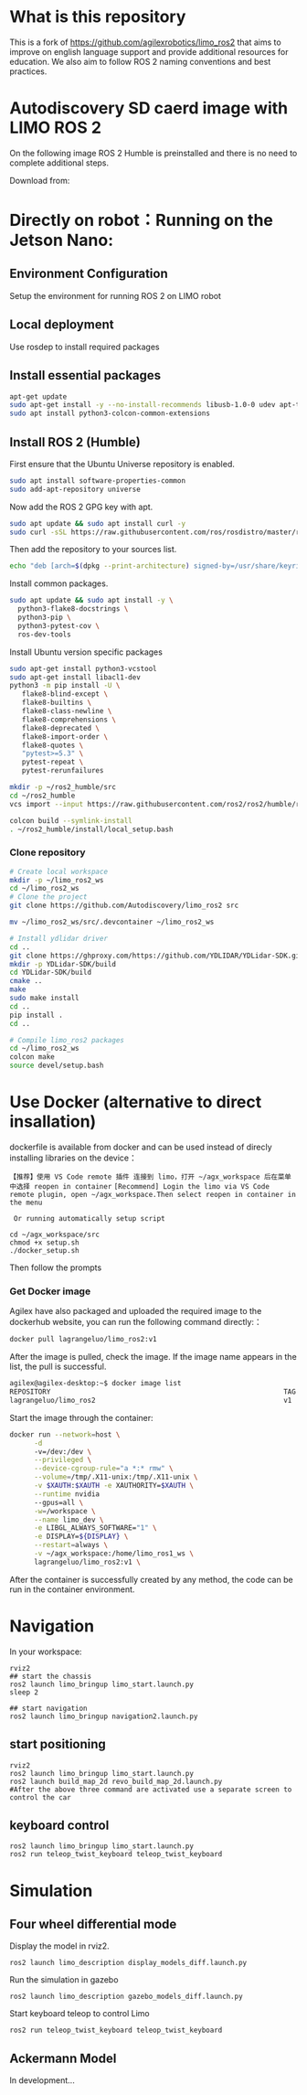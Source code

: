 # What is this repository

This is a fork of https://github.com/agilexrobotics/limo_ros2 that aims to improve on english language support and provide additional resources for education.
We also aim to follow ROS 2 naming conventions and best practices.

# Autodiscovery SD caerd image with LIMO ROS 2

On the following image ROS 2 Humble is preinstalled and there is no need to complete additional steps.

Download from: 

# Directly on robot：Running on the Jetson Nano:

## Environment Configuration

Setup the environment for running ROS 2 on LIMO robot

## Local deployment

Use rosdep to install required packages

## Install essential packages

```bash
apt-get update
sudo apt-get install -y --no-install-recommends libusb-1.0-0 udev apt-transport-https ca-certificates curl swig software-properties-common python3-pip
sudo apt install python3-colcon-common-extensions
```

## Install ROS 2 (Humble)

First ensure that the Ubuntu Universe repository is enabled.

```bash
sudo apt install software-properties-common
sudo add-apt-repository universe
```

Now add the ROS 2 GPG key with apt.

```bash
sudo apt update && sudo apt install curl -y
sudo curl -sSL https://raw.githubusercontent.com/ros/rosdistro/master/ros.key -o /usr/share/keyrings/ros-archive-keyring.gpg
```

Then add the repository to your sources list.

```bash
echo "deb [arch=$(dpkg --print-architecture) signed-by=/usr/share/keyrings/ros-archive-keyring.gpg] http://packages.ros.org/ros2/ubuntu $(. /etc/os-release && echo $UBUNTU_CODENAME) main" | sudo tee /etc/apt/sources.list.d/ros2.list > /dev/null
```

Install common packages.

```bash
sudo apt update && sudo apt install -y \
  python3-flake8-docstrings \
  python3-pip \
  python3-pytest-cov \
  ros-dev-tools
```

Install Ubuntu version specific packages

```bash
sudo apt-get install python3-vcstool
sudo apt-get install libacl1-dev
python3 -m pip install -U \
   flake8-blind-except \
   flake8-builtins \
   flake8-class-newline \
   flake8-comprehensions \
   flake8-deprecated \
   flake8-import-order \
   flake8-quotes \
   "pytest>=5.3" \
   pytest-repeat \
   pytest-rerunfailures
```

```bash
mkdir -p ~/ros2_humble/src
cd ~/ros2_humble
vcs import --input https://raw.githubusercontent.com/ros2/ros2/humble/ros2.repos src
```

```bash
colcon build --symlink-install
. ~/ros2_humble/install/local_setup.bash
```

### Clone repository
```bash
# Create local workspace
mkdir -p ~/limo_ros2_ws
cd ~/limo_ros2_ws
# Clone the project
git clone https://github.com/Autodiscovery/limo_ros2 src

mv ~/limo_ros2_ws/src/.devcontainer ~/limo_ros2_ws

# Install ydlidar driver
cd ..
git clone https://ghproxy.com/https://github.com/YDLIDAR/YDLidar-SDK.git
mkdir -p YDLidar-SDK/build
cd YDLidar-SDK/build
cmake ..
make
sudo make install
cd ..
pip install . 
cd ..

# Compile limo_ros2 packages
cd ~/limo_ros2_ws
colcon make
source devel/setup.bash
```

# Use Docker (alternative to direct insallation)

dockerfile is available from docker and can be used instead of direcly installing libraries on the device：

``【推荐】使用 VS Code remote 插件 连接到 limo，打开 ~/agx_workspace 后在菜单中选择 reopen in container``
 ``[Recommend] Login the limo via VS Code remote plugin, open ~/agx_workspace.Then select reopen in container in the menu``

`` Or running automatically setup script``

```shell
cd ~/agx_workspace/src
chmod +x setup.sh
./docker_setup.sh
```
Then follow the prompts

### Get Docker image

Agilex have also packaged and uploaded the required image to the dockerhub website, you can run the following command directly:：

```bash
docker pull lagrangeluo/limo_ros2:v1
```

After the image is pulled, check the image. If the image name appears in the list, the pull is successful.

```bash
agilex@agilex-desktop:~$ docker image list
REPOSITORY                                                         TAG        IMAGE ID       CREATED          SIZE
lagrangeluo/limo_ros2                                              v1         224540b5b168   11 minutes ago   7.57GB
```

Start the image through the container:

```bash
docker run --network=host \
      -d
      -v=/dev:/dev \
      --privileged \
      --device-cgroup-rule="a *:* rmw" \
      --volume=/tmp/.X11-unix:/tmp/.X11-unix \
      -v $XAUTH:$XAUTH -e XAUTHORITY=$XAUTH \
      --runtime nvidia
      --gpus=all \
      -w=/workspace \
      --name limo_dev \
      -e LIBGL_ALWAYS_SOFTWARE="1" \
      -e DISPLAY=${DISPLAY} \
      --restart=always \
      -v ~/agx_workspace:/home/limo_ros1_ws \
      lagrangeluo/limo_ros2:v1 \

```

After the container is successfully created by any method, the code can be run in the container environment.

# Navigation

In your workspace:

```shell
rviz2
## start the chassis
ros2 launch limo_bringup limo_start.launch.py
sleep 2

## start navigation
ros2 launch limo_bringup navigation2.launch.py
```

## start positioning

```shell
rviz2
ros2 launch limo_bringup limo_start.launch.py
ros2 launch build_map_2d revo_build_map_2d.launch.py
#After the above three command are activated use a separate screen to control the car
```

## keyboard control

```shell
ros2 launch limo_bringup limo_start.launch.py
ros2 run teleop_twist_keyboard teleop_twist_keyboard
```

# Simulation

## Four wheel differential mode

Display the model in rviz2.

```
ros2 launch limo_description display_models_diff.launch.py 
```

Run the simulation in gazebo

```
ros2 launch limo_description gazebo_models_diff.launch.py 
```

Start keyboard teleop to control Limo

```
ros2 run teleop_twist_keyboard teleop_twist_keyboard
```

## Ackermann Model

In development...
